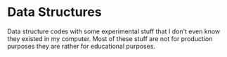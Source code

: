 # Data Structures

Data structure codes with some experimental stuff that I don't even know they existed in my computer. Most of these stuff are not for production purposes they are rather for educational purposes.
